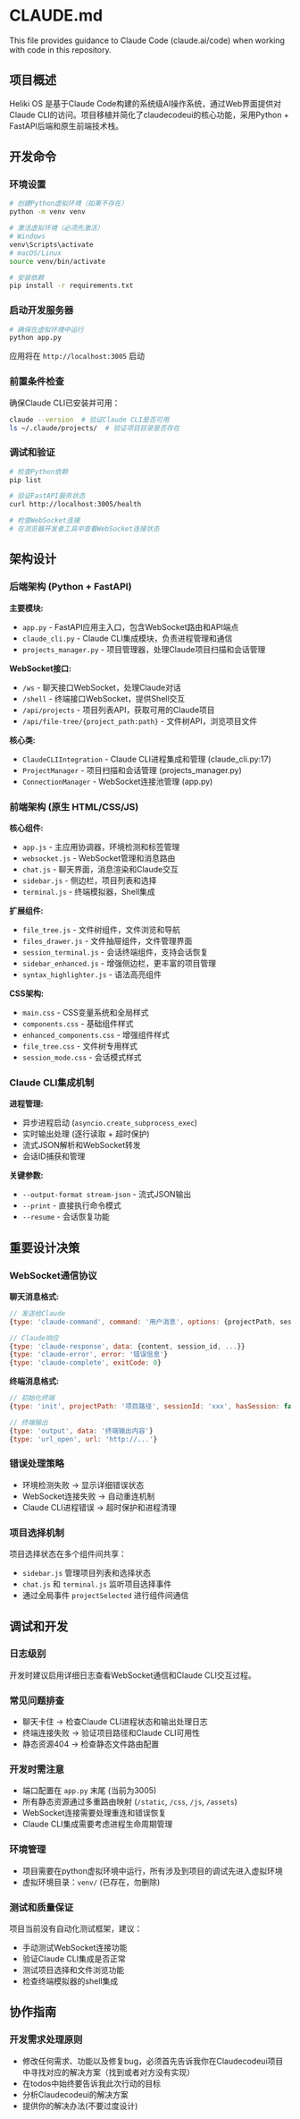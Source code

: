 # CLAUDE.md

This file provides guidance to Claude Code (claude.ai/code) when working with code in this repository.

## 项目概述

Heliki OS 是基于Claude Code构建的系统级AI操作系统，通过Web界面提供对Claude CLI的访问。项目移植并简化了claudecodeui的核心功能，采用Python + FastAPI后端和原生前端技术栈。

## 开发命令

### 环境设置
```bash
# 创建Python虚拟环境（如果不存在）
python -m venv venv

# 激活虚拟环境（必须先激活）
# Windows
venv\Scripts\activate
# macOS/Linux
source venv/bin/activate

# 安装依赖
pip install -r requirements.txt
```

### 启动开发服务器
```bash
# 确保在虚拟环境中运行
python app.py
```
应用将在 `http://localhost:3005` 启动

### 前置条件检查
确保Claude CLI已安装并可用：
```bash
claude --version  # 验证Claude CLI是否可用
ls ~/.claude/projects/  # 验证项目目录是否存在
```

### 调试和验证
```bash
# 检查Python依赖
pip list

# 验证FastAPI服务状态
curl http://localhost:3005/health

# 检查WebSocket连接
# 在浏览器开发者工具中查看WebSocket连接状态
```

## 架构设计

### 后端架构 (Python + FastAPI)

**主要模块:**
- `app.py` - FastAPI应用主入口，包含WebSocket路由和API端点
- `claude_cli.py` - Claude CLI集成模块，负责进程管理和通信  
- `projects_manager.py` - 项目管理器，处理Claude项目扫描和会话管理

**WebSocket接口:**
- `/ws` - 聊天接口WebSocket，处理Claude对话
- `/shell` - 终端接口WebSocket，提供Shell交互
- `/api/projects` - 项目列表API，获取可用的Claude项目
- `/api/file-tree/{project_path:path}` - 文件树API，浏览项目文件

**核心类:**
- `ClaudeCLIIntegration` - Claude CLI进程集成和管理 (claude_cli.py:17)
- `ProjectManager` - 项目扫描和会话管理 (projects_manager.py)
- `ConnectionManager` - WebSocket连接池管理 (app.py)

### 前端架构 (原生 HTML/CSS/JS)

**核心组件:**
- `app.js` - 主应用协调器，环境检测和标签管理
- `websocket.js` - WebSocket管理和消息路由  
- `chat.js` - 聊天界面，消息渲染和Claude交互
- `sidebar.js` - 侧边栏，项目列表和选择
- `terminal.js` - 终端模拟器，Shell集成

**扩展组件:**
- `file_tree.js` - 文件树组件，文件浏览和导航
- `files_drawer.js` - 文件抽屉组件，文件管理界面
- `session_terminal.js` - 会话终端组件，支持会话恢复
- `sidebar_enhanced.js` - 增强侧边栏，更丰富的项目管理
- `syntax_highlighter.js` - 语法高亮组件

**CSS架构:**
- `main.css` - CSS变量系统和全局样式
- `components.css` - 基础组件样式
- `enhanced_components.css` - 增强组件样式
- `file_tree.css` - 文件树专用样式
- `session_mode.css` - 会话模式样式

### Claude CLI集成机制

**进程管理:**
- 异步进程启动 (`asyncio.create_subprocess_exec`)
- 实时输出处理 (逐行读取 + 超时保护)
- 流式JSON解析和WebSocket转发
- 会话ID捕获和管理

**关键参数:**
- `--output-format stream-json` - 流式JSON输出
- `--print` - 直接执行命令模式
- `--resume` - 会话恢复功能

## 重要设计决策

### WebSocket通信协议
**聊天消息格式:**
```javascript
// 发送给Claude
{type: 'claude-command', command: '用户消息', options: {projectPath, sessionId, ...}}

// Claude响应
{type: 'claude-response', data: {content, session_id, ...}}
{type: 'claude-error', error: '错误信息'}
{type: 'claude-complete', exitCode: 0}
```

**终端消息格式:**
```javascript
// 初始化终端
{type: 'init', projectPath: '项目路径', sessionId: 'xxx', hasSession: false}

// 终端输出
{type: 'output', data: '终端输出内容'}
{type: 'url_open', url: 'http://...'}
```

### 错误处理策略
- 环境检测失败 → 显示详细错误状态
- WebSocket连接失败 → 自动重连机制
- Claude CLI进程错误 → 超时保护和进程清理

### 项目选择机制
项目选择状态在多个组件间共享：
- `sidebar.js` 管理项目列表和选择状态
- `chat.js` 和 `terminal.js` 监听项目选择事件
- 通过全局事件 `projectSelected` 进行组件间通信

## 调试和开发

### 日志级别
开发时建议启用详细日志查看WebSocket通信和Claude CLI交互过程。

### 常见问题排查
- 聊天卡住 → 检查Claude CLI进程状态和输出处理日志
- 终端连接失败 → 验证项目路径和Claude CLI可用性
- 静态资源404 → 检查静态文件路由配置

### 开发时需注意
- 端口配置在 `app.py` 末尾 (当前为3005)
- 所有静态资源通过多重路由映射 (`/static`, `/css`, `/js`, `/assets`)
- WebSocket连接需要处理重连和错误恢复
- Claude CLI集成需要考虑进程生命周期管理

### 环境管理
- 项目需要在python虚拟环境中运行，所有涉及到项目的调试先进入虚拟环境
- 虚拟环境目录：`venv/` (已存在，勿删除)

### 测试和质量保证
项目当前没有自动化测试框架，建议：
- 手动测试WebSocket连接功能
- 验证Claude CLI集成是否正常
- 测试项目选择和文件浏览功能
- 检查终端模拟器的shell集成

## 协作指南

### 开发需求处理原则
- 修改任何需求、功能以及修复bug，必须首先告诉我你在Claudecodeui项目中寻找对应的解决方案（找到或者对方没有实现）
- 在todos中始终要告诉我此次行动的目标
- 分析Claudecodeui的解决方案
- 提供你的解决办法(不要过度设计)